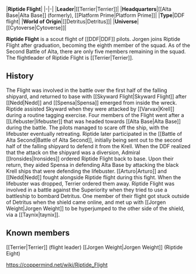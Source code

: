 |**Riptide Flight**|
|-|-|
|**Leader**|[[Terrier\|Terrier]]|
|**Headquarters**|[[Alta Base\|Alta Base]] (formerly), [[Platform Prime\|Platform Prime]]|
|**Type**|DDF flight|
|**World of Origin**|[[Detritus\|Detritus]]|
|**Universe**|[[Cytoverse\|Cytoverse]]|

**Riptide Flight** is a scout flight of [[DDF\|DDF]] pilots. Jorgen joins Riptide Flight after graduation, becoming the eighth member of the squad. As of the Second Battle of Alta, there are only five members remaining in the squad. The flightleader of Riptide Flight is [[Terrier\|Terrier]].

## History
The Flight was involved in the battle over the first half of the falling shipyard, and returned to base with [[Skyward Flight\|Skyward Flight]] after [[Nedd\|Nedd]] and [[Spensa\|Spensa]] emerged from inside the wreck.
Riptide assisted Skyward when they were attacked by [[Varvax\|Krell]] during a routine tagging exercise. Four members of the Flight went after a [[Lifebuster\|lifebuster]] that was headed towards [[Alta Base\|Alta Base]] during the battle. The pilots managed to scare off the ship, with the lifebuster eventually retreating.
Riptide later participated in the [[Battle of Alta Second\|Battle of Alta Second]], initially being sent out to the second half of the falling shipyard to defend it from the Krell. When the DDF realized that the attack on the shipyard was a diversion, Admiral [[Ironsides\|Ironsides]] ordered Riptide Flight back to base. Upon their return, they aided Spensa in defending Alta Base by attacking the black Krell ships that were defending the lifebuster. [[Arturo\|Arturo]] and [[Nedd\|Nedd]] fought alongside Riptide flight during this fight. When the lifebuster was dropped, Terrier ordered them away.
Riptide Flight was involved in a battle against the Superiority when they tried to use a battleship to bombard Detritus. One member of their flight got stuck outside of Detritus when the shield came online, and met up with [[Jorgen Weight\|Jorgen Weight]] to be hyperjumped to the other side of the shield, via a [[Taynix\|taynix]].

## Known members
[[Terrier\|Terrier]] (flight leader)
[[Jorgen Weight\|Jorgen Weight]] (Riptide Eight)


https://coppermind.net/wiki/Riptide_Flight